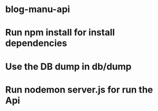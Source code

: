 # blog-manu-api


# Run npm install for install dependencies
# Use the DB dump in db/dump
# Run nodemon server.js for run the Api
